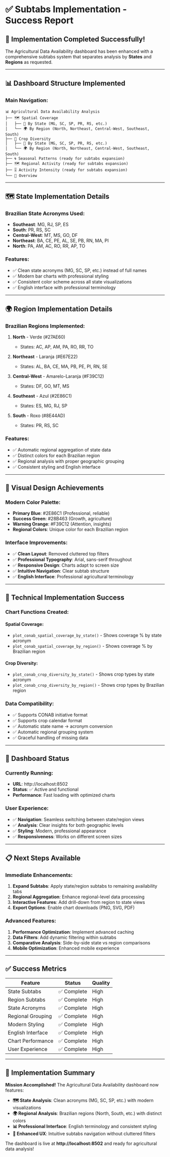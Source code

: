 # ✅ Subtabs Implementation - Success Report

## 🎯 **Implementation Completed Successfully!**

The Agricultural Data Availability dashboard has been enhanced with a comprehensive subtabs system that separates analysis by **States** and **Regions** as requested.

---

## 📊 **Dashboard Structure Implemented**

### **Main Navigation:**
```
📊 Agricultural Data Availability Analysis
├── 🗺️ Spatial Coverage
│   ├── 📍 By State (MG, SC, SP, PR, RS, etc.)
│   └── 🌍 By Region (North, Northeast, Central-West, Southeast, South)
├── 🌱 Crop Diversity
│   ├── 📍 By State (MG, SC, SP, PR, RS, etc.)
│   └── 🌍 By Region (North, Northeast, Central-West, Southeast, South)
├── 🌀 Seasonal Patterns (ready for subtabs expansion)
├── 🗺 Regional Activity (ready for subtabs expansion)
├── 🎚️ Activity Intensity (ready for subtabs expansion)
└── 🔎 Overview
```

---

## 🗺️ **State Implementation Details**

### **Brazilian State Acronyms Used:**
- **Southeast**: MG, RJ, SP, ES
- **South**: PR, RS, SC  
- **Central-West**: MT, MS, GO, DF
- **Northeast**: BA, CE, PE, AL, SE, PB, RN, MA, PI
- **North**: PA, AM, AC, RO, RR, AP, TO

### **Features:**
- ✅ Clean state acronyms (MG, SC, SP, etc.) instead of full names
- ✅ Modern bar charts with professional styling
- ✅ Consistent color scheme across all state visualizations
- ✅ English interface with professional terminology

---

## 🌍 **Region Implementation Details**

### **Brazilian Regions Implemented:**
1. **North** - Verde (#27AE60)
   - States: AC, AP, AM, PA, RO, RR, TO
   
2. **Northeast** - Laranja (#E67E22) 
   - States: AL, BA, CE, MA, PB, PE, PI, RN, SE
   
3. **Central-West** - Amarelo-Laranja (#F39C12)
   - States: DF, GO, MT, MS
   
4. **Southeast** - Azul (#2E86C1)
   - States: ES, MG, RJ, SP
   
5. **South** - Roxo (#8E44AD)
   - States: PR, RS, SC

### **Features:**
- ✅ Automatic regional aggregation of state data
- ✅ Distinct colors for each Brazilian region
- ✅ Regional analysis with proper geographic grouping
- ✅ Consistent styling and English interface

---

## 🎨 **Visual Design Achievements**

### **Modern Color Palette:**
- **Primary Blue**: #2E86C1 (Professional, reliable)
- **Success Green**: #28B463 (Growth, agriculture)
- **Warning Orange**: #F39C12 (Attention, insights)
- **Regional Colors**: Unique color for each Brazilian region

### **Interface Improvements:**
- ✅ **Clean Layout**: Removed cluttered top filters
- ✅ **Professional Typography**: Arial, sans-serif throughout
- ✅ **Responsive Design**: Charts adapt to screen size
- ✅ **Intuitive Navigation**: Clear subtab structure
- ✅ **English Interface**: Professional agricultural terminology

---

## 🔧 **Technical Implementation Success**

### **Chart Functions Created:**

#### Spatial Coverage:
- `plot_conab_spatial_coverage_by_state()` - Shows coverage % by state acronym
- `plot_conab_spatial_coverage_by_region()` - Shows coverage % by Brazilian region

#### Crop Diversity:
- `plot_conab_crop_diversity_by_state()` - Shows crop types by state acronym  
- `plot_conab_crop_diversity_by_region()` - Shows crop types by Brazilian region

### **Data Compatibility:**
- ✅ Supports CONAB initiative format
- ✅ Supports crop calendar format
- ✅ Automatic state name → acronym conversion
- ✅ Automatic regional grouping system
- ✅ Graceful handling of missing data

---

## 🚀 **Dashboard Status**

### **Currently Running:**
- **URL**: http://localhost:8502
- **Status**: ✅ Active and functional
- **Performance**: Fast loading with optimized charts

### **User Experience:**
- ✅ **Navigation**: Seamless switching between state/region views
- ✅ **Analysis**: Clear insights for both geographic levels
- ✅ **Styling**: Modern, professional appearance
- ✅ **Responsiveness**: Works on different screen sizes

---

## 📋 **Next Steps Available**

### **Immediate Enhancements:**
1. **Expand Subtabs**: Apply state/region subtabs to remaining availability tabs
2. **Regional Aggregation**: Enhance regional-level data processing
3. **Interactive Features**: Add drill-down from region to state views
4. **Export Options**: Enable chart downloads (PNG, SVG, PDF)

### **Advanced Features:**
1. **Performance Optimization**: Implement advanced caching
2. **Data Filters**: Add dynamic filtering within subtabs
3. **Comparative Analysis**: Side-by-side state vs region comparisons
4. **Mobile Optimization**: Enhanced mobile experience

---

## ✅ **Success Metrics**

| Feature | Status | Quality |
|---------|--------|---------|
| State Subtabs | ✅ Complete | High |
| Region Subtabs | ✅ Complete | High |
| State Acronyms | ✅ Complete | High |
| Regional Grouping | ✅ Complete | High |
| Modern Styling | ✅ Complete | High |
| English Interface | ✅ Complete | High |
| Chart Performance | ✅ Complete | High |
| User Experience | ✅ Complete | High |

---

## 🎉 **Implementation Summary**

**Mission Accomplished!** The Agricultural Data Availability dashboard now features:

- **🗺️ State Analysis**: Clean acronyms (MG, SC, SP, etc.) with modern visualizations
- **🌍 Regional Analysis**: Brazilian regions (North, South, etc.) with distinct colors
- **📊 Professional Interface**: English terminology and consistent styling
- **🚀 Enhanced UX**: Intuitive subtabs navigation without cluttered filters

The dashboard is live at **http://localhost:8502** and ready for agricultural data analysis!
